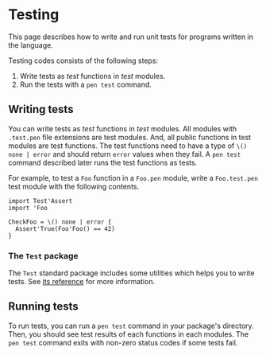 # Testing

This page describes how to write and run unit tests for programs written in the language.

Testing codes consists of the following steps:

1. Write tests as _test_ functions in _test_ modules.
1. Run the tests with a `pen test` command.

## Writing tests

You can write tests as _test_ functions in _test_ modules. All modules with `.test.pen` file extensions are test modules. And, all public functions in test modules are test functions. The test functions need to have a type of `\() none | error` and should return `error` values when they fail. A `pen test` command described later runs the test functions as tests.

For example, to test a `Foo` function in a `Foo.pen` module, write a `Foo.test.pen` test module with the following contents.

```pen
import Test'Assert
import 'Foo

CheckFoo = \() none | error {
  Assert'True(Foo'Foo() == 42)
}
```

### The `Test` package

The `Test` standard package includes some utilities which helps you to write tests. See [its reference](/references/standard-packages/test.html) for more information.

## Running tests

To run tests, you can run a `pen test` command in your package's directory. Then, you should see test results of each functions in each modules. The `pen test` command exits with non-zero status codes if some tests fail.
